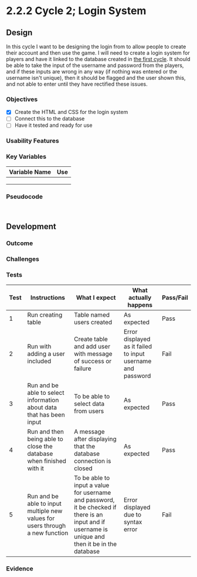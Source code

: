 # 2.2.2 Cycle 2; Login System

## Design

&#x20;In this cycle I want to be designing the login from to allow people to create their account and then use the game. I will need to create a login system for players and have it linked to the database created in [the first cycle](cycle-1.md). It should be able to take the input of the username and password from the players, and if these inputs are wrong in any way (if nothing was entered or the username isn't unique), then it should be flagged and the user shown this, and not able to enter until they have rectified these issues.

### Objectives

* [x] Create the HTML and CSS for the login system
* [ ] Connect this to the database
* [ ] Have it tested and ready for use

### Usability Features



### Key Variables

| Variable Name | Use |
| ------------- | --- |
|               |     |
|               |     |
|               |     |

### Pseudocode

```


```

## Development

### Outcome



### Challenges



### Tests

| Test | Instructions                                                                  | What I expect                                                                                                                                      | What actually happens                                       | Pass/Fail |
| ---- | ----------------------------------------------------------------------------- | -------------------------------------------------------------------------------------------------------------------------------------------------- | ----------------------------------------------------------- | --------- |
| 1    | Run creating table                                                            | Table named users created                                                                                                                          | As expected                                                 | Pass      |
| 2    | Run with adding a user included                                               | Create table and add user with message of success or failure                                                                                       | Error displayed as it failed to input username and password | Fail      |
| 3    | Run and be able to select information about data that has been input          | To be able to select data from users                                                                                                               | As expected                                                 | Pass      |
| 4    | Run and then being able to close the database when finished with it           | A message after displaying that the database connection is closed                                                                                  | As expected                                                 | Pass      |
| 5    | Run and be able to input multiple new values for users through a new function | To be able to input a value for username and password, it be checked if there is an input and if username is unique and then it be in the database | Error displayed due to syntax error                         | Fail      |

### Evidence
